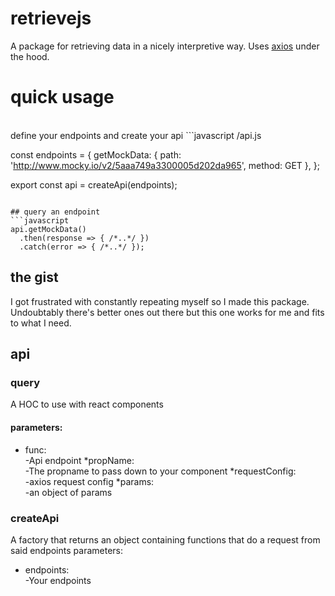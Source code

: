 # retrievejs
A package for retrieving data in a nicely interpretive way. Uses [axios](https://www.npmjs.com/package/axios) under the hood.

# quick usage
<br/>
define your endpoints and create your api
```javascript
/api.js

const endpoints = {
    getMockData: { path: 'http://www.mocky.io/v2/5aaa749a3300005d202da965', method: GET },
};

export const api = createApi(endpoints);
```

## query an endpoint
```javascript
api.getMockData()
  .then(response => { /*..*/ })
  .catch(error => { /*..*/ }); 
```

## the gist
I got frustrated with constantly repeating myself so I made this package. Undoubtably there's better ones out there but this one works for me and fits to what I need.

## api

### query
A HOC to use with react components
#### parameters:
* func:
<br/> -Api endpoint 
*propName:
<br/> -The propname to pass down to your component
*requestConfig:
<br/>-axios request config
*params:
<br/>-an object of params

### createApi
A factory that returns an object containing functions that do a request from said endpoints
parameters:
* endpoints:
<br/> -Your endpoints

